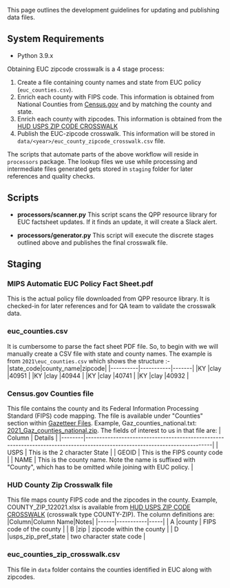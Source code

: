 This page outlines the development guidelines for updating and publishing data files.

## System Requirements

- Python 3.9.x

Obtaining EUC zipcode crosswalk is a 4 stage process:
1. Create a file containing county names and state from EUC policy (`euc_counties.csv`). 
2. Enrich each county with FIPS code. This information is obtained from National Counties from [Census.gov](https://www.census.gov/geographies/reference-files/time-series/geo/gazetteer-files.html) and by matching the county and state. 
3. Enrich each county with zipcodes. This information is obtained from the [HUD USPS ZIP CODE CROSSWALK](https://www.huduser.gov/portal/datasets/usps_crosswalk.html#data) 
4. Publish the EUC-zipcode crosswalk. This information will be stored in `data/<year>/euc_county_zipcode_crosswalk.csv` file.  

The scripts that automate parts of the above workflow will reside in `processors` package. The lookup files we use while processing and intermediate files generated gets stored in `staging` folder for later references and quality checks. 

## Scripts
- **processors/scanner.py** 
 This script scans the QPP resource library for EUC factsheet updates. If it finds an update, it will create a Slack alert.

- **processors/generator.py**
 This script will execute the discrete stages outlined above and publishes the final crosswalk file. 

## Staging 
### MIPS Automatic EUC Policy Fact Sheet.pdf
This is the actual policy file downloaded from QPP resource library. It is checked-in for later references and for QA team to validate the crosswalk data. 

### euc_counties.csv 
It is cumbersome to parse the fact sheet PDF file. So, to begin with we will manually create a CSV file with state and county names. 
The example is from `2021\euc_counties.csv` which shows the structure :-
|state_code|county_name|zipcode|
|----------|-----------|-------|
|KY        |clay       |40951  |
|KY        |clay       |40944  |
|KY        |clay       |40741  |
|KY        |clay       |40932  |

### Census.gov Counties file
This file contains the county and its Federal Information Processing Standard (FIPS) code mapping. The file is available under "Counties" section within [Gazetteer Files](https://www.census.gov/geographies/reference-files/time-series/geo/gazetteer-files.html). Example, Gaz_counties_national.txt: [2021_Gaz_counties_national.zip](https://www2.census.gov/geo/docs/maps-data/data/gazetteer/2021_Gazetteer/2021_Gaz_counties_national.zip).
The fields of interest to us in that file are:
| Column | Details                                                                                                                    |
|--------|----------------------------------------------------------------------------------------------------------------------------|
| USPS   | This is the 2 character State                                                                                              |
| GEOID  | This is the FIPS county code                                                                                               |
| NAME   | This is the county name. Note the name is suffixed with "County", which has to be omitted while joining with EUC policy.   |

### HUD County Zip Crosswalk file
This file maps county FIPS code and the zipcodes in the county. Example, COUNTY_ZIP_122021.xlsx is available from [HUD USPS ZIP CODE CROSSWALK](https://www.huduser.gov/portal/datasets/usps_crosswalk.html#data) (crosswalk type COUNTY-ZIP).
The column definitions are:
|Column|Column Name|Notes|
|------|-----------|-----|
| A    |county     |  FIPS code of the county |
| B    |zip     | zipcode within the county |
| D   |usps_zip_pref_state     | two character state code |


### euc_counties_zip_crosswalk.csv 
This file in `data` folder contains the counties identified in EUC along with zipcodes. 